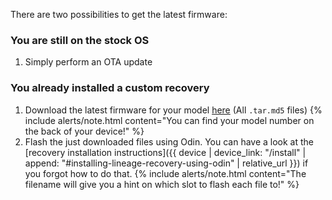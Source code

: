 There are two possibilities to get the latest firmware:

### You are still on the stock OS

1. Simply perform an OTA update

### You already installed a custom recovery

1. Download the latest firmware for your model [here](https://github.com/luk1337/gts4lv-fw/releases) (All `.tar.md5` files)
   {% include alerts/note.html content="You can find your model number on the back of your device!" %}
2. Flash the just downloaded files using Odin. You can have a look at the [recovery installation instructions]({{ device | device_link: "/install" | append: "#installing-lineage-recovery-using-odin" | relative_url }}) if you forgot how to do that.
   {% include alerts/note.html content="The filename will give you a hint on which slot to flash each file to!" %}
